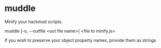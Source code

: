 # muddle
Minify your hackmud scripts.

muddle [-o, --outfile \<out file name\>]  \<file to minify.js\>

If you wish to preserve your object property names, provide them as strings
